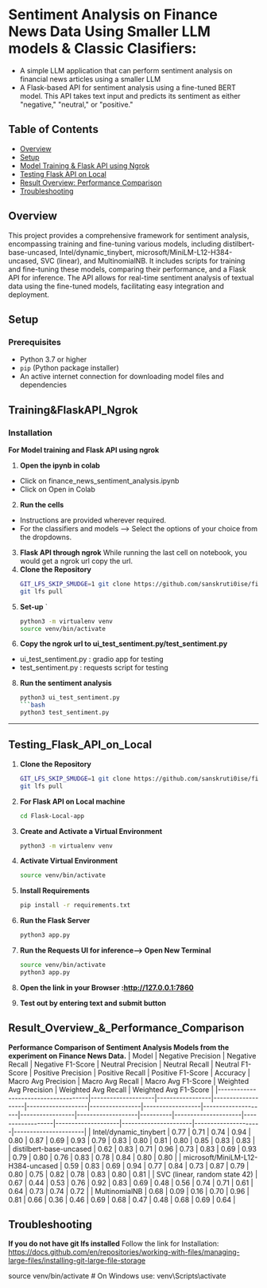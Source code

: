 # Sentiment Analysis on Finance News Data Using Smaller LLM models & Classic Clasifiers:
* A simple LLM application that can perform sentiment analysis on financial news articles using a smaller LLM
* A Flask-based API for sentiment analysis using a fine-tuned BERT model. This API takes text input and predicts its sentiment as either "negative," "neutral," or "positive."

## Table of Contents

- [Overview](#overview)
- [Setup](#setup)
- [Model Training & Flask API using Ngrok](#Training&FlaskAPI_Ngrok)
- [Testing Flask API on Local](#Testing_Flask_API_on_Local)
- [Result Overview: Performance Comparison](#Result_Overview_&_Performance_Comparison)
- [Troubleshooting](#troubleshooting)


## Overview

This project provides a comprehensive framework for sentiment analysis, encompassing training and fine-tuning various models, including distilbert-base-uncased, Intel/dynamic_tinybert, microsoft/MiniLM-L12-H384-uncased, SVC (linear), and MultinomialNB. It includes scripts for training and fine-tuning these models, comparing their performance, and a Flask API for inference. The API allows for real-time sentiment analysis of textual data using the fine-tuned models, facilitating easy integration and deployment.

## Setup

### Prerequisites

- Python 3.7 or higher
- `pip` (Python package installer)
- An active internet connection for downloading model files and dependencies
  
## Training&FlaskAPI_Ngrok
### Installation
**For Model training and Flask API using ngrok**
1. **Open the ipynb in colab**
* Click on finance_news_sentiment_analysis.ipynb
* Click on Open in Colab
2. **Run the cells**
* Instructions are provided wherever required.
* For the classifiers and models --> Select the options of your choice from the dropdowns.
3. **Flask API through ngrok**
   While running the last cell on notebook, you would get a ngrok url copy the url.
4. **Clone the Repository**
   ```bash
   GIT_LFS_SKIP_SMUDGE=1 git clone https://github.com/sanskruti0ise/fin_news_sentiment.git
   git lfs pull
5. **Set-up** `
   ```bash
   python3 -m virtualenv venv
   source venv/bin/activate
7. **Copy the ngrok url to ui_test_sentiment.py/test_sentiment.py**
* ui_test_sentiment.py : gradio app for testing
* test_sentiment.py : requests script for testing
8. **Run the sentiment analysis**
   ```bash
   python3 ui_test_sentiment.py
   ```bash
   python3 test_sentiment.py
---------------------------------------------------------------------------------
## Testing_Flask_API_on_Local
1. **Clone the Repository**

   ```bash
   GIT_LFS_SKIP_SMUDGE=1 git clone https://github.com/sanskruti0ise/fin_news_sentiment.git
   git lfs pull
2.  **For Flask API on Local machine**
   
    ```bash
    cd Flask-Local-app
3.  **Create and Activate a Virtual Environment**

    ```bash
    python3 -m virtualenv venv

4. **Activate Virtual Environment**

   ```bash
   source venv/bin/activate
5. **Install Requirements**

   ```bash
   pip install -r requirements.txt
6. **Run the Flask Server**

   ```bash
   python3 app.py
7. **Run the Requests UI for inference--> Open New Terminal**

   ```bash
   source venv/bin/activate
   python3 app.py
8. **Open the link in your Browser :http://127.0.0.1:7860**
9. **Test out by entering text and submit button**

## Result_Overview_&_Performance_Comparison
**Performance Comparison of Sentiment Analysis Models from the experiment on Finance News Data.**
| Model                               | Negative Precision | Negative Recall | Negative F1-Score | Neutral Precision | Neutral Recall | Neutral F1-Score | Positive Precision | Positive Recall | Positive F1-Score | Accuracy | Macro Avg Precision | Macro Avg Recall | Macro Avg F1-Score | Weighted Avg Precision | Weighted Avg Recall | Weighted Avg F1-Score |
|-------------------------------------|--------------------|-----------------|-------------------|-------------------|----------------|------------------|--------------------|-----------------|-------------------|----------|---------------------|------------------|--------------------|----------------------|---------------------|----------------------|
| Intel/dynamic_tinybert              | 0.77               | 0.71            | 0.74              | 0.94              | 0.80           | 0.87             | 0.69               | 0.93            | 0.79              | 0.83     | 0.80                | 0.81             | 0.80               | 0.85                 | 0.83                | 0.83                 |
| distilbert-base-uncased             | 0.62               | 0.83            | 0.71              | 0.96              | 0.73           | 0.83             | 0.69               | 0.93            | 0.79              | 0.80     | 0.76                | 0.83             | 0.78               | 0.84                 | 0.80                | 0.80                 |
| microsoft/MiniLM-L12-H384-uncased   | 0.59               | 0.83            | 0.69              | 0.94              | 0.77           | 0.84             | 0.73               | 0.87            | 0.79              | 0.80     | 0.75                | 0.82             | 0.78               | 0.83                 | 0.80                | 0.81                 |
| SVC (linear, random state 42)       | 0.67               | 0.44            | 0.53              | 0.76              | 0.92           | 0.83             | 0.69               | 0.48            | 0.56              | 0.74     | 0.71                | 0.61             | 0.64               | 0.73                 | 0.74                | 0.72                 |
| MultinomialNB                       | 0.68               | 0.09            | 0.16              | 0.70              | 0.96           | 0.81             | 0.66               | 0.36            | 0.46              | 0.69     | 0.68                | 0.47             | 0.48               | 0.68                 | 0.69                | 0.64                 |

## Troubleshooting
**If you do not have git lfs installed**
Follow the link for Installation: https://docs.github.com/en/repositories/working-with-files/managing-large-files/installing-git-large-file-storage

   source venv/bin/activate  # On Windows use: venv\Scripts\activate

   
